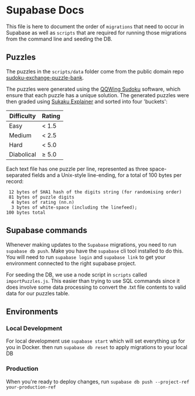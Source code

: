 # Supabase Docs

This file is here to document the order of `migrations` that need to occur in Supabase as well as `scripts` that are required for running those migrations from the command line and seeding the DB.

## Puzzles

The puzzles in the `scripts/data` folder come from the public domain repo [sudoku-exchange-puzzle-bank](https://github.com/grantm/sudoku-exchange-puzzle-bank/blob/master/README.md).

The puzzles were generated using the
[QQWing Sudoku](https://github.com/stephenostermiller/qqwing) software, which
ensure that each puzzle has a unique solution.
The generated puzzles were then graded using
[Sukaku Explainer](https://github.com/SudokuMonster/SukakuExplainer) and
sorted into four 'buckets':

| Difficulty | Rating |
| ---------- | ------ |
| Easy       | < 1.5  |
| Medium     | < 2.5  |
| Hard       | < 5.0  |
| Diabolical | ≥ 5.0  |

Each text file has one puzzle per line, represented as three space-separated
fields and a Unix-style line-ending, for a total of 100 bytes per record:

     12 bytes of SHA1 hash of the digits string (for randomising order)
     81 bytes of puzzle digits
      4 bytes of rating (nn.n)
      3 bytes of white-space (including the linefeed);
    100 bytes total

## Supabase commands

Whenever making updates to the `Supabase` migrations, you need to run `supabase db push`. Make you have the `supabase` cli tool installed to do this. You will need to run `supabase login` and `supabase link` to get your environment connected to the right supabase project.

For seeding the DB, we use a node script in `scripts` called `importPuzzles.js`. This easier than trying to use SQL commands since it does involve some data processing to convert the .txt file contents to valid data for our puzzles table.

## Environments

### Local Development

For local development use `supabase start` which will set everything up for you in Docker. then run `supabase db reset` to apply migrations to your local DB

### Production

When you're ready to deploy changes, run `supabase db push --project-ref your-production-ref`
